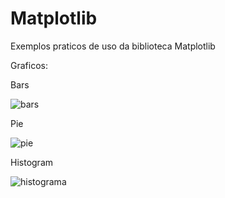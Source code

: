 # Matplotlib

Exemplos praticos de uso da biblioteca Matplotlib

Graficos:

Bars

![bars](https://user-images.githubusercontent.com/45541129/140536175-9a0c2cc3-635e-48fd-8d84-305defa8fbad.png)

Pie

![pie](https://user-images.githubusercontent.com/45541129/140535460-2e7db9b6-46d4-409e-b579-dc7ce141f982.jpg)

Histogram

![histograma](https://user-images.githubusercontent.com/45541129/140536340-3ece2761-e22b-409d-b4b1-66eb7a40890b.png)
